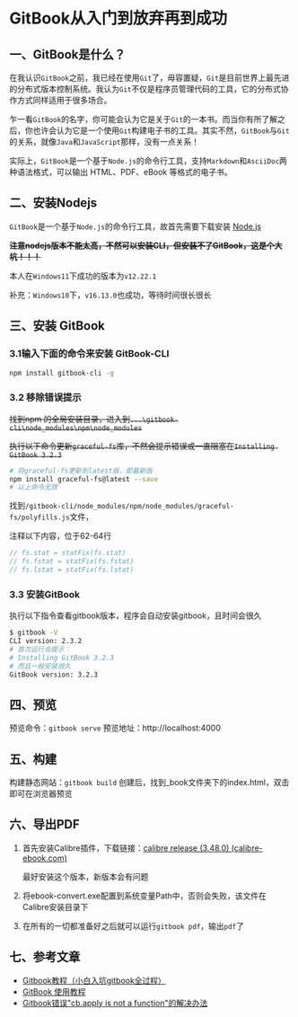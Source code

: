 # GitBook从入门到放弃再到成功

## 一、GitBook是什么？

在我认识`GitBook`之前，我已经在使用`Git`了，毋容置疑，`Git`是目前世界上最先进的分布式版本控制系统。我认为`Git`不仅是程序员管理代码的工具，它的分布式协作方式同样适用于很多场合。

乍一看`GitBook`的名字，你可能会认为它是关于`Git`的一本书。而当你有所了解之后，你也许会认为它是一个使用`Git`构建电子书的工具。其实不然，`GitBook`与`Git`的关系，就像`Java`和`JavaScript`那样，没有一点关系！

实际上，`GitBook`是一个基于`Node.js`的命令行工具，支持`Markdown`和`AsciiDoc`两种语法格式，可以输出 HTML、PDF、eBook 等格式的电子书。

## 二、安装Nodejs

`GitBook`是一个基于`Node.js`的命令行工具，故首先需要下载安装 [Node.js](https://npm.taobao.org/mirrors/node/)

~~**注意nodejs版本不能太高，不然可以安装CLI，但安装不了GitBook，这是个大坑！！！**~~

本人在`Windows11`下成功的版本为`v12.22.1`

补充：`Windows10`下，`v16.13.0`也成功，等待时间很长很长

## 三、安装 GitBook

### 3.1输入下面的命令来安装 GitBook-CLI

```bash
npm install gitbook-cli -g
```

### 3.2 移除错误提示

~~找到npm 的全局安装目录，进入到`...\gitbook-cli\node_modules\npm\node_modules`~~

~~执行以下命令更新`graceful-fs`库，不然会提示错误或一直阻塞在`Installing GitBook 3.2.3`~~

```bash
# 将graceful-fs更新到latest版，即最新版
npm install graceful-fs@latest --save
# 以上命令无效
```

找到`/gitbook-cli/node_modules/npm/node_modules/graceful-fs/polyfills.js`文件，

注释以下内容，位于62-64行

```javascript
// fs.stat = statFix(fs.stat)
// fs.fstat = statFix(fs.fstat)
// fs.lstat = statFix(fs.lstat)
```

### 3.3 安装GitBook

执行以下指令查看gitbook版本，程序会自动安装gitbook，且时间会很久

```bash
$ gitbook -V
CLI version: 2.3.2
# 首次运行会提示：
# Installing GitBook 3.2.3
# 而且一般安装很久
GitBook version: 3.2.3
```

## 四、预览

预览命令：`gitbook serve`
预览地址：http://localhost:4000

## 五、构建

构建静态网站：`gitbook build`
创建后，找到_book文件夹下的index.html，双击即可在浏览器预览

## 六、导出PDF

1.   首先安装Calibre插件，下载链接：[calibre release (3.48.0) (calibre-ebook.com)](https://download.calibre-ebook.com/3.48.0/)

     最好安装这个版本，新版本会有问题

2.   将ebook-convert.exe配置到系统变量Path中，否则会失败，该文件在Calibre安装目录下
3.   在所有的一切都准备好之后就可以运行`gitbook pdf`，输出`pdf`了

## 七、参考文章

-   [Gitbook教程（小白入坑gitbook全过程）](https://www.jianshu.com/p/0388d8bb49a7)
-   [GitBook 使用教程](https://www.jianshu.com/p/421cc442f06c)
-   [Gitbook错误"cb.apply is not a function"的解决办法](https://www.jianshu.com/p/6221330b36ba)